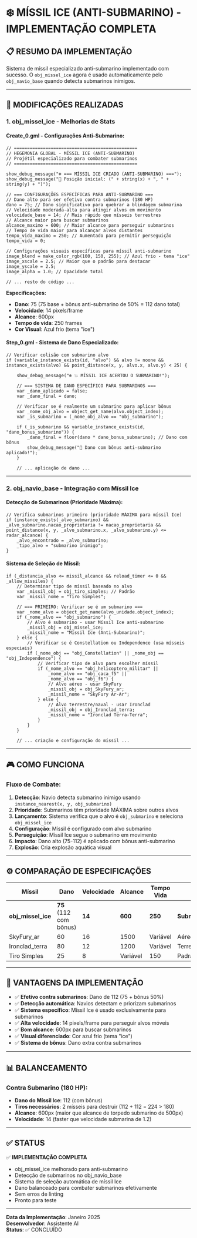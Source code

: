 # ❄️ MÍSSIL ICE (ANTI-SUBMARINO) - IMPLEMENTAÇÃO COMPLETA

## 📋 **RESUMO DA IMPLEMENTAÇÃO**

Sistema de míssil especializado anti-submarino implementado com sucesso. O `obj_missel_ice` agora é usado automaticamente pelo `obj_navio_base` quando detecta submarinos inimigos.

---

## 🎯 **MODIFICAÇÕES REALIZADAS**

### **1. obj_missel_ice - Melhorias de Stats**

#### **Create_0.gml - Configurações Anti-Submarino:**

```1:58:objects/obj_missel_ice/Create_0.gml
// ===============================================
// HEGEMONIA GLOBAL - MÍSSIL ICE (ANTI-SUBMARINO)
// Projétil especializado para combater submarinos
// ===============================================

show_debug_message("❄️ === MÍSSIL ICE CRIADO (ANTI-SUBMARINO) ===");
show_debug_message("📍 Posição inicial: (" + string(x) + ", " + string(y) + ")");

// === CONFIGURAÇÕES ESPECÍFICAS PARA ANTI-SUBMARINO ===
// Dano alto para ser efetivo contra submarinos (180 HP)
dano = 75; // Dano significativo para quebrar a blindagem submarina
// Velocidade moderada-alta para atingir alvos em movimento
velocidade_base = 14; // Mais rápido que mísseis terrestres
// Alcance maior para buscar submarinos
alcance_maximo = 600; // Maior alcance para perseguir submarinos
// Tempo de vida maior para alcançar alvos distantes
tempo_vida_maximo = 250; // Aumentado para permitir perseguição
tempo_vida = 0;

// Configurações visuais específicas para míssil anti-submarino
image_blend = make_color_rgb(100, 150, 255); // Azul frio - tema "ice"
image_xscale = 2.5; // Maior que o padrão para destacar
image_yscale = 2.5;
image_alpha = 1.0; // Opacidade total

// ... resto do código ...
```

**Especificações:**
- **Dano**: 75 (75 base + bônus anti-submarino de 50% = 112 dano total)
- **Velocidade**: 14 pixels/frame
- **Alcance**: 600px
- **Tempo de vida**: 250 frames
- **Cor Visual**: Azul frio (tema "ice")

#### **Step_0.gml - Sistema de Dano Especializado:**

```54:96:objects/obj_missel_ice/Step_0.gml
// Verificar colisão com submarino alvo
if (variable_instance_exists(id, "alvo") && alvo != noone && instance_exists(alvo) && point_distance(x, y, alvo.x, alvo.y) < 25) {
    
    show_debug_message("❄️ 💥 MÍSSIL ICE ACERTOU O SUBMARINO!");
    
    // === SISTEMA DE DANO ESPECÍFICO PARA SUBMARINOS ===
    var _dano_aplicado = false;
    var _dano_final = dano;
    
    // Verificar se é realmente um submarino para aplicar bônus
    var _nome_obj_alvo = object_get_name(alvo.object_index);
    var _is_submarino = (_nome_obj_alvo == "obj_submarino");
    
    if (_is_submarino && variable_instance_exists(id, "dano_bonus_submarino")) {
        _dano_final = floor(dano * dano_bonus_submarino); // Dano com bônus
        show_debug_message("🎯 Dano com bônus anti-submarino aplicado!");
    }
    
    // ... aplicação de dano ...
```

---

### **2. obj_navio_base - Integração com Míssil Ice**

#### **Detecção de Submarinos (Prioridade Máxima):**

```43:47:objects/obj_navio_base/Step_0.gml
// Verifica submarinos primeiro (prioridade MÁXIMA para míssil Ice)
if (instance_exists(_alvo_submarino) && _alvo_submarino.nacao_proprietaria != nacao_proprietaria && point_distance(x, y, _alvo_submarino.x, _alvo_submarino.y) <= radar_alcance) {
    _alvo_encontrado = _alvo_submarino;
    _tipo_alvo = "submarino inimigo";
}
```

#### **Sistema de Seleção de Míssil:**

```152:203:objects/obj_navio_base/Step_0.gml
if (_distancia_alvo <= missil_alcance && reload_timer <= 0 && _allow_missiles) {
    // Determinar tipo de míssil baseado no alvo
    var _missil_obj = obj_tiro_simples; // Padrão
    var _missil_nome = "Tiro Simples";
    
    // === PRIMEIRO: Verificar se é um submarino ===
    var _nome_alvo = object_get_name(alvo_unidade.object_index);
    if (_nome_alvo == "obj_submarino") {
        // Alvo é submarino - usar Míssil Ice anti-submarino
        _missil_obj = obj_missel_ice;
        _missil_nome = "Míssil Ice (Anti-Submarino)";
    } else {
        // Verificar se é Constellation ou Independence (usa mísseis especiais)
        if (_nome_obj == "obj_Constellation" || _nome_obj == "obj_Independence") {
            // Verificar tipo de alvo para escolher míssil
            if (_nome_alvo == "obj_helicoptero_militar" || 
                _nome_alvo == "obj_caca_f5" ||
                _nome_alvo == "obj_f6") {
                // Alvo aéreo - usar SkyFury
                _missil_obj = obj_SkyFury_ar;
                _missil_nome = "SkyFury Ar-Ar";
            } else {
                // Alvo terrestre/naval - usar Ironclad
                _missil_obj = obj_Ironclad_terra;
                _missil_nome = "Ironclad Terra-Terra";
            }
        }
    }
    
    // ... criação e configuração do míssil ...
```

---

## 🎮 **COMO FUNCIONA**

### **Fluxo de Combate:**

1. **Detecção**: Navio detecta submarino inimigo usando `instance_nearest(x, y, obj_submarino)`
2. **Prioridade**: Submarinos têm prioridade MÁXIMA sobre outros alvos
3. **Lançamento**: Sistema verifica que o alvo é `obj_submarino` e seleciona `obj_missel_ice`
4. **Configuração**: Míssil é configurado com alvo submarino
5. **Perseguição**: Míssil Ice segue o submarino em movimento
6. **Impacto**: Dano alto (75-112) é aplicado com bônus anti-submarino
7. **Explosão**: Cria explosão aquática visual

---

## ⚙️ **COMPARAÇÃO DE ESPECIFICAÇÕES**

| Míssil | Dano | Velocidade | Alcance | Tempo Vida | Uso |
|--------|------|------------|---------|------------|-----|
| **obj_missel_ice** | **75** (112 com bônus) | **14** | **600** | **250** | **Submarinos** |
| SkyFury_ar | 60 | 16 | 1500 | Variável | Aéreos |
| Ironclad_terra | 80 | 12 | 1200 | Variável | Terrestres/Navais |
| Tiro Simples | 25 | 8 | Variável | 150 | Padrão |

---

## 🚀 **VANTAGENS DA IMPLEMENTAÇÃO**

- ✅ **Efetivo contra submarinos**: Dano de 112 (75 + bônus 50%)
- ✅ **Detecção automática**: Navios detectam e priorizam submarinos
- ✅ **Sistema específico**: Míssil Ice é usado exclusivamente para submarinos
- ✅ **Alta velocidade**: 14 pixels/frame para perseguir alvos móveis
- ✅ **Bom alcance**: 600px para buscar submarinos
- ✅ **Visual diferenciado**: Cor azul frio (tema "ice")
- ✅ **Sistema de bônus**: Dano extra contra submarinos

---

## 📊 **BALANCEAMENTO**

### **Contra Submarino (180 HP):**
- **Dano do Míssil Ice**: 112 (com bônus)
- **Tiros necessários**: 2 mísseis para destruir (112 + 112 = 224 > 180)
- **Alcance**: 600px (maior que alcance de torpedo submarino de 500px)
- **Velocidade**: 14 (faster que velocidade submarina de 1.2)

---

## ✅ **STATUS**

✅ **IMPLEMENTAÇÃO COMPLETA**
- obj_missel_ice melhorado para anti-submarino
- Detecção de submarinos no obj_navio_base
- Sistema de seleção automática de míssil Ice
- Dano balanceado para combater submarinos efetivamente
- Sem erros de linting
- Pronto para teste

---

**Data da Implementação**: Janeiro 2025  
**Desenvolvedor**: Assistente AI  
**Status**: ✅ CONCLUÍDO

